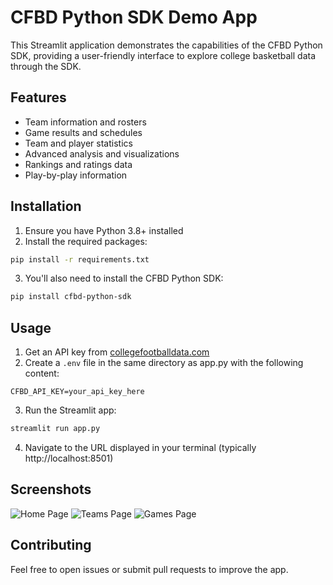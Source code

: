 # CFBD Python SDK Demo App

This Streamlit application demonstrates the capabilities of the CFBD Python SDK, providing a user-friendly interface to explore college basketball data through the SDK.

## Features

- Team information and rosters
- Game results and schedules
- Team and player statistics
- Advanced analysis and visualizations
- Rankings and ratings data
- Play-by-play information

## Installation

1. Ensure you have Python 3.8+ installed
2. Install the required packages:

```bash
pip install -r requirements.txt
```

3. You'll also need to install the CFBD Python SDK:

```bash
pip install cfbd-python-sdk
```

## Usage

1. Get an API key from [collegefootballdata.com](https://collegefootballdata.com)
2. Create a `.env` file in the same directory as app.py with the following content:

```
CFBD_API_KEY=your_api_key_here
```

3. Run the Streamlit app:

```bash
streamlit run app.py
```

4. Navigate to the URL displayed in your terminal (typically http://localhost:8501)

## Screenshots

![Home Page](screenshots/home.png)
![Teams Page](screenshots/teams.png)
![Games Page](screenshots/games.png)

## Contributing

Feel free to open issues or submit pull requests to improve the app. 